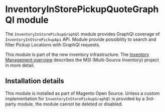 # InventoryInStorePickupQuoteGraphQl module

The `InventoryInStorePickupGraphQl` module provides GraphQl coverage of `InventoryInStorePickupApi` API.
Module provide possibility to search and filter Pickup Locations with GraphQl requests.

This module is part of the new inventory infrastructure. The
[Inventory Management overview](https://devdocs.magento.com/guides/v2.4/inventory/index.html)
describes the MSI (Multi-Source Inventory) project in more detail.

## Installation details

This module is installed as part of Magento Open Source. Unless a custom implementation for `InventoryInStorePickupGraphQl`
is provided by a 3rd-party module, the module cannot be deleted or disabled.
